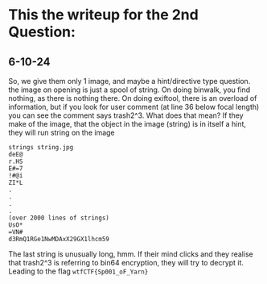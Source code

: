 # This the writeup for the 2nd Question:
## 6-10-24
So, we give them only 1 image, and maybe a hint/directive type question.
the image on opening is just a spool of string. 
On doing binwalk, you find nothing, as there is nothing there.
On doing exiftool, there is an overload of information, but if you look for user comment (at line 36 below focal length) you can see the comment says trash2^3. 
What does that mean?
If they make of the image, that the object in the image (string) is in itself a hint, they will run string on the image
```
strings string.jpg
deE@
r.HS
E#=7
!#@i
ZI*L
.
.
.
.
(over 2000 lines of strings)
UsO*
=VN#
d3RmQ1RGe1NwMDAxX29GX1lhcm59
```
The last string is unusually long, hmm.
If their mind clicks and they realise that trash2^3 is referring to bin64 encryption, they will try to decrypt it.
Leading to the flag ``wtfCTF{Sp001_oF_Yarn}``
